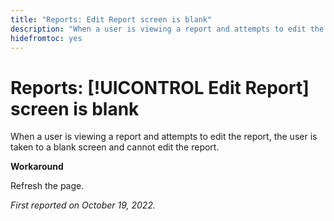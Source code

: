 ```yaml
---
title: "Reports: Edit Report screen is blank"
description: "When a user is viewing a report and attempts to edit the report, the user is taken to a blank screen and cannot edit the report."
hidefromtoc: yes
---
```


# Reports: [!UICONTROL Edit Report] screen is blank

When a user is viewing a report and attempts to edit the report, the user is taken to a blank screen and cannot edit the report.

**Workaround**

Refresh the page.

_First reported on October 19, 2022._

